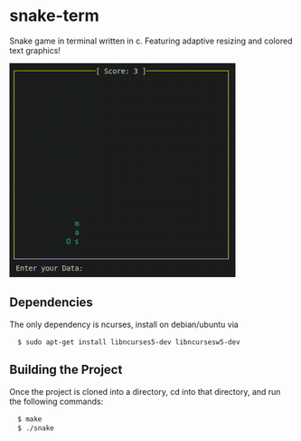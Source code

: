 # snake-term
Snake game in terminal written in c. Featuring adaptive resizing and colored text graphics!

![](/images/snake.gif)

## Dependencies
The only dependency is ncurses, install on debian/ubuntu via 
```
  $ sudo apt-get install libncurses5-dev libncursesw5-dev
```

## Building the Project
Once the project is cloned into a directory, cd into that directory, and run the following commands:
```
  $ make
  $ ./snake
```
